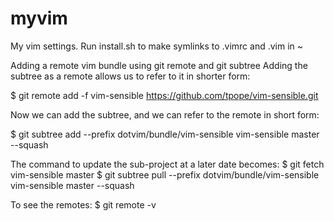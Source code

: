 myvim
=====

My vim settings.
Run install.sh to make symlinks to .vimrc and .vim in ~

Adding a remote vim bundle using git remote and git subtree
Adding the subtree as a remote allows us to refer to it in shorter form:

$ git remote add -f vim-sensible https://github.com/tpope/vim-sensible.git

Now we can add the subtree, and we can refer to the remote in short form:

$ git subtree add --prefix dotvim/bundle/vim-sensible vim-sensible master --squash


The command to update the sub-project at a later date becomes:
$ git fetch vim-sensible master
$ git subtree pull --prefix dotvim/bundle/vim-sensible vim-sensible master --squash


To see the remotes:
$ git remote -v



